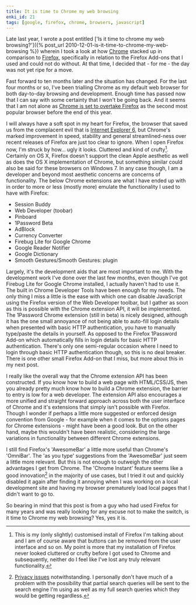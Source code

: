 ```yaml
---
title: It is time to Chrome my web browsing
enki_id: 21
tags: [google, firefox, chrome, browsers, javascript]
---
```

Late last year, I wrote a post entitled ['Is it time to chrome my web browsing?']({% post_url 2010-12-01-is-it-time-to-chrome-my-web-browsing %}) wherein I took a look at how [Chrome](http://www.google.com/chrome) stacked up in comparison to [Firefox](http://www.mozilla.org/firefox/), specifically in relation to the Firefox Add-ons that I used and could not do without. At that time, I decided that - for me - the day was not yet ripe for a move.<!--more-->

Fast forward to ten months later and the situation has changed. For the last four months or so, I've been trialling Chrome as my default web browser for both day-to-day browsing and development. Enough time has passed now that I can say with some certainty that I won't be going back. And it seems that I am not alone as [Chrome is set to overtake Firefox](http://www.computerworld.com/s/article/9220396/Chrome_poised_to_take_No._2_browser_spot_from_Firefox) as the second most popular browser before the end of this year.

I will always have a soft spot in my heart for Firefox, the browser that saved us from the complacent evil that is [Internet Explorer 6](http://www.ie6countdown.com/), but Chrome's marked improvement in speed, stability and general streamlined-ness over recent releases of Firefox are just too clear to ignore. When I open Firefox now, I'm struck by how... ugly it looks. Cluttered and kind of crufty[^1]. Certainly on OS X, Firefox doesn't support the clean Apple aesthetic as well as does the OS X implementation of Chrome, but something similar could also be said for these browsers on Windows 7. In any case though, I am a developer and beyond most aesthetic concerns are concerns of functionality. The below Chrome extensions are what I have ended up with in order to more or less (mostly more) emulate the functionality I used to have with Firefox:

- Session Buddy
- Web Developer (toobar)
- Pinboard
- 1Password Beta
- AdBlock
- Currency Converter
- Firebug Lite for Google Chrome
- Google Reader Notifier
- Google Dictionary
- Smooth Gestures/Smooth Gestures: plugin

Largely, it's the development aids that are most important to me. With the development work I've done over the last few months, even though I've got Firebug Lite for Google Chrome installed, I actually haven't had to use it. The built in Chrome Developer Tools have been enough for my needs. The only thing I miss a little is the ease with which one can disable JavaScript using the Firefox version of the Web Developer toolbar, but I gather as soon as this is possible with the Chrome extension API, it will be implemented. The 1Password Chrome extension (still in beta) is nicely designed, although it has the one small annoyance of not being able to auto-fill login details when presented with basic HTTP authentication, you have to manually type/paste the details in yourself. As opposed to the Firefox 1Password Add-on which automatically fills in login details for basic HTTP authentication. There's only one semi-regular occasion where I need to login through basic HTTP authentication though, so this is no deal breaker. There is one other small Firefox Add-on that I miss, but more about this in my next post.

I really like the overall way that the Chrome extension API has been constructed. If you know how to build a web page with HTML/CSS/JS, then you already pretty much know how to build a Chrome extension, the barrier to entry is low for a web developer. The extension API also encourages a more unified and straight forward approach across both the user interface of Chrome and it's extensions that simply isn't possible with Firefox. Though I wonder if perhaps a little more suggested or enforced design convention from Google - for example when it comes to the options pages for Chrome extensions - might have been a good look. But on the other hand, maybe this wouldn't have been realistic, considering the large variations in functionality between different Chrome extensions.

I still find Firefox's 'AwesomeBar' a little more useful than Chrome's 'OmniBar'. The 'as you type' suggestions from the 'AwesomeBar' just seem a little more relevant. But this is not enough to outweigh the other advantages I get from Chrome. The 'Chrome Instant' feature seems like a good innovation[^2] in the majority of use cases, but I tried it out and quickly disabled it again after finding it annoying when I was working on a local development site and having my browser prematurely load local pages that I didn't want to go to.

So bearing in mind that this post is from a guy who had used Firefox for many years and was really looking for any excuse not to make the switch, is it time to Chrome my web browsing? Yes, yes it is.

[^1]: This is my (only slightly) customised install of Firefox I'm talking about and I am of course aware that buttons can be removed from the user interface and so on. My point is more that my installation of Firefox never looked cluttered or crufty before I got used to Chrome and subsequently, neither do I feel like I've lost any truly relevant functionality.

[^2]: [Privacy issues](http://www.google.com/support/chrome/bin/answer.py?answer=180655&hl=en) notwithstanding. I personally don't have much of a problem with the possibility that partial search queries will be sent to the search engine I'm using as well as my full search queries which they would be getting regardless.
